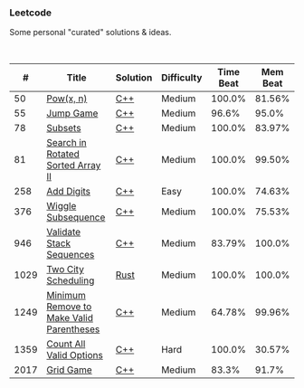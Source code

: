 ### Leetcode

Some personal "curated" solutions & ideas.  

<br/>

| # | Title | Solution | Difficulty |Time Beat|Mem Beat|
|---| ----- | -------- | ---------- |------|------|
|50|[Pow(x, n)](./0050-pow-x-n/) | [C++](./0050-pow-x-n/50.pow-x-n.cpp)|Medium|100.0%|81.56%|
|55|[Jump Game](./0055-jump-game/) | [C++](./0055-jump-game/55.jump-game.cpp)|Medium|96.6%|95.0%|
|78|[Subsets](./0078-subsets/) | [C++](./0078-subsets/78.subsets.cpp)|Medium|100.0%|83.97%|
|81|[Search in Rotated Sorted Array II](./0081-search-in-rotated-sorted-array-ii/) | [C++](./0081-search-in-rotated-sorted-array-ii/81.search-in-rotated-sorted-array-ii.cpp)|Medium|100.0%|99.50%|
|258|[Add Digits](./0258-add-digits/) | [C++](./0258-add-digits/258.add-digits.cpp)|Easy|100.0%|74.63%|
|376|[Wiggle Subsequence](./0376-wiggle-subsequence/) | [C++](./0376-wiggle-subsequence/376.wiggle-subsequence.cpp)|Medium|100.0%|75.53%|
|946|[Validate Stack Sequences](./0946-validate-stack-sequences/) | [C++](./0946-validate-stack-sequences/946.validate-stack-sequences.cpp)|Medium|83.79%|100.0%|
|1029|[Two City Scheduling](./1029-two-city-scheduling/) | [Rust](./1029-two-city-scheduling/1029.two-city-scheduling.rs)|Medium|100.0%|100.0%|
|1249|[Minimum Remove to Make Valid Parentheses](./1249-minimum-remove-to-make-valid-parentheses/) | [C++](./1249-minimum-remove-to-make-valid-parentheses/1249.minimum-remove-to-make-valid-parentheses.cpp)|Medium|64.78%|99.96%|
|1359|[Count All Valid Options](./1359-count-all-valid-options/) | [C++](./1359-count-all-valid-options/1359.count-all-valid-pickup-and-delivery-options.cpp)|Hard|100.0%|30.57%|
|2017|[Grid Game](./2017-grid-game/) | [C++](./2017-grid-game/2017.grid-game.cpp)|Medium|83.3%|91.7%|
